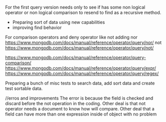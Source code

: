 For the first query version needs only to see if has some non logical operator or non logical comparison to resend to find as a recursive method.

- Preparing sort of data using new capabilities
- improving find behavior

For comparison operators and deny operator like not
adding nor https://www.mongodb.com/docs/manual/reference/operator/query/nor/
not https://www.mongodb.com/docs/manual/reference/operator/query/not/

https://www.mongodb.com/docs/manual/reference/operator/query-comparison/
https://www.mongodb.com/docs/manual/reference/operator/query/expr/
https://www.mongodb.com/docs/manual/reference/operator/query/regex/


Preparing a bunch of misc tests to search data, add sort data and create test sortable data.

//erros and improvements
The error is because the field is checked and discard before the not operation in the coding.
Other deal is that not operator needs a document to know how will compare.
Other deal that a field can have more than one expression inside of object with no problem